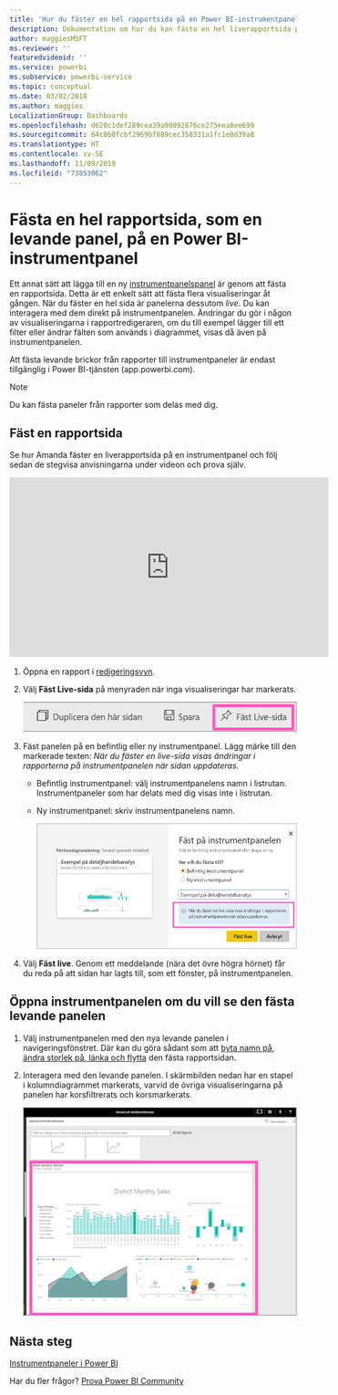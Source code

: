 ```yaml
---
title: 'Hur du fäster en hel rapportsida på en Power BI-instrumentpanel '
description: Dokumentation om hur du kan fästa en hel liverapportsida på en Power BI-instrumentpanel från en rapport.
author: maggiesMSFT
ms.reviewer: ''
featuredvideoid: ''
ms.service: powerbi
ms.subservice: powerbi-service
ms.topic: conceptual
ms.date: 03/02/2018
ms.author: maggies
LocalizationGroup: Dashboards
ms.openlocfilehash: d620c1def289cea39a90092876ce275eea8ee699
ms.sourcegitcommit: 64c860fcbf2969bf089cec358331a1fc1e0d39a8
ms.translationtype: HT
ms.contentlocale: sv-SE
ms.lasthandoff: 11/09/2019
ms.locfileid: "73853062"
---
```

# <a name="pin-an-entire-report-page-as-a-live-tile-to-a-power-bi-dashboard"></a>Fästa en hel rapportsida, som en levande panel, på en Power BI-instrumentpanel
Ett annat sätt att lägga till en ny [instrumentpanelspanel](consumer/end-user-tiles.md) är genom att fästa en rapportsida. Detta är ett enkelt sätt att fästa flera visualiseringar åt gången.  När du fäster en hel sida är panelerna dessutom *live*. Du kan interagera med dem direkt på instrumentpanelen. Ändringar du gör i någon av visualiseringarna i rapportredigeraren, om du till exempel lägger till ett filter eller ändrar fälten som används i diagrammet, visas då även på instrumentpanelen.  

Att fästa levande brickor från rapporter till instrumentpaneler är endast tillgänglig i Power BI-tjänsten (app.powerbi.com).

> [!NOTE]
> Du kan fästa paneler från rapporter som delas med dig.
> 
> 

## <a name="pin-a-report-page"></a>Fäst en rapportsida
Se hur Amanda fäster en liverapportsida på en instrumentpanel och följ sedan de stegvisa anvisningarna under videon och prova själv.

<iframe width="560" height="315" src="https://www.youtube.com/embed/EzhfBpPboPA" frameborder="0" allowfullscreen></iframe>


1. Öppna en rapport i [redigeringsvyn](service-interact-with-a-report-in-editing-view.md).
2. Välj **Fäst Live-sida** på menyraden när inga visualiseringar har markerats.
   
   ![Ikonen Fäst Live-sida](media/service-dashboard-pin-live-tile-from-report/pbi-pin-live-page.png) 
3. Fäst panelen på en befintlig eller ny instrumentpanel. Lägg märke till den markerade texten: *När du fäster en live-sida visas ändringar i rapporterna på instrumentpanelen när sidan uppdateras.*
   
   * Befintlig instrumentpanel: välj instrumentpanelens namn i listrutan. Instrumentpaneler som har delats med dig visas inte i listrutan.
   * Ny instrumentpanel: skriv instrumentpanelens namn.
     
     ![Dialogrutan Fäst på instrumentpanelen](media/service-dashboard-pin-live-tile-from-report/pbi-pin-live-page-dialog.png)
4. Välj **Fäst live**. Genom ett meddelande (nära det övre högra hörnet) får du reda på att sidan har lagts till, som ett fönster, på instrumentpanelen.

## <a name="open-the-dashboard-to-see-the-pinned-live-tile"></a>Öppna instrumentpanelen om du vill se den fästa levande panelen
1. Välj instrumentpanelen med den nya levande panelen i navigeringsfönstret. Där kan du göra sådant som att [byta namn på, ändra storlek på, länka och flytta](service-dashboard-edit-tile.md) den fästa rapportsidan.  
2. Interagera med den levande panelen.  I skärmbilden nedan har en stapel i kolumndiagrammet markerats, varvid de övriga visualiseringarna på panelen har korsfiltrerats och korsmarkerats.
   
    ![instrumentpaneler med en levande panel](media/service-dashboard-pin-live-tile-from-report/pbi-live-tile.png)

## <a name="next-steps"></a>Nästa steg
[Instrumentpaneler i Power BI](consumer/end-user-dashboards.md)

Har du fler frågor? [Prova Power BI Community](https://community.powerbi.com/)


